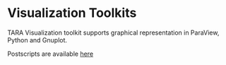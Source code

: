 # Visualization Toolkits

TARA Visualization toolkit supports graphical representation in ParaView, Python and Gnuplot.

Postscripts are available [here](https://github.com/RupakMukherjee/TARA/tree/master/PostScripts)
